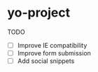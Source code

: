 # yo-project

TODO

- [ ] Improve IE compatibility
- [ ] Improve form submission
- [ ] Add social snippets
